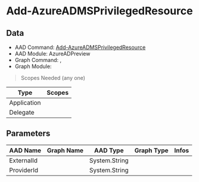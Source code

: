 # Add-AzureADMSPrivilegedResource

> 

## Data

+ AAD Command: [Add-AzureADMSPrivilegedResource](https://docs.microsoft.com/en-us/powershell/module/AzureADPreview/Add-AzureADMSPrivilegedResource)
+ AAD Module: AzureADPreview
+ Graph Command: [](), []()
+ Graph Module: 

> Scopes Needed (any one)

|Type|Scopes|
|---|---|
|Application||
|Delegate||

## Parameters

|AAD Name|Graph Name|AAD Type|Graph Type|Infos|
|---|---|---|---|---|
|ExternalId||System.String|||
|ProviderId||System.String|||

